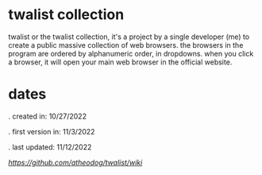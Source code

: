 # twalist collection
twalist or the twalist collection, it's a project by a single developer (me) to create a public massive collection of web browsers.
the browsers in the program are ordered by alphanumeric order, in dropdowns.
when you click a browser, it will open your main web browser in the official website.

# dates
. created in: 10/27/2022

. first version in: 11/3/2022

. last updated: 11/12/2022

*https://github.com/atheodog/twalist/wiki*
